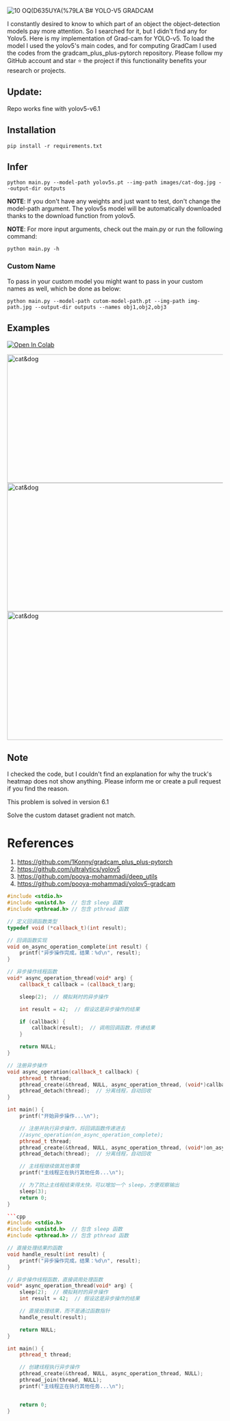![10 OQ(D635UYA(%$79LA`$B](https://github.com/user-attachments/assets/3401c209-8b66-4d71-a9c5-d39595dda967)# YOLO-V5 GRADCAM

I constantly desired to know to which part of an object the object-detection models pay more attention. So I searched for it, but I didn't find any for Yolov5.
Here is my implementation of Grad-cam for YOLO-v5. To load the model I used the yolov5's main codes, and for computing GradCam I used the codes from the gradcam_plus_plus-pytorch repository.
Please follow my GitHub account and star ⭐ the project if this functionality benefits your research or projects.

## Update:
Repo works fine with yolov5-v6.1


## Installation
`pip install -r requirements.txt`

## Infer
`python main.py --model-path yolov5s.pt --img-path images/cat-dog.jpg --output-dir outputs`

**NOTE**: If you don't have any weights and just want to test, don't change the model-path argument. The yolov5s model will be automatically downloaded thanks to the download function from yolov5. 

**NOTE**: For more input arguments, check out the main.py or run the following command:

```python main.py -h```

### Custom Name
To pass in your custom model you might want to pass in your custom names as well, which be done as below:
```
python main.py --model-path cutom-model-path.pt --img-path img-path.jpg --output-dir outputs --names obj1,obj2,obj3 
```
## Examples
[![Open In Colab](https://colab.research.google.com/assets/colab-badge.svg)](https://colab.research.google.com/github/pooya-mohammadi/yolov5-gradcam/blob/master/main.ipynb)

<img src="https://raw.githubusercontent.com/pooya-mohammadi/yolov5-gradcam/master/outputs/eagle-res.jpg" alt="cat&dog" height="300" width="1200">
<img src="https://raw.githubusercontent.com/pooya-mohammadi/yolov5-gradcam/master/outputs/cat-dog-res.jpg" alt="cat&dog" height="300" width="1200">
<img src="https://raw.githubusercontent.com/pooya-mohammadi/yolov5-gradcam/master/outputs/dog-res.jpg" alt="cat&dog" height="300" width="1200">

## Note
I checked the code, but I couldn't find an explanation for why the truck's heatmap does not show anything. Please inform me or create a pull request if you find the reason.

This problem is solved in version 6.1

Solve the custom dataset gradient not match.

# References
1. https://github.com/1Konny/gradcam_plus_plus-pytorch
2. https://github.com/ultralytics/yolov5
3. https://github.com/pooya-mohammadi/deep_utils
4. https://github.com/pooya-mohammadi/yolov5-gradcam




```cpp
#include <stdio.h>
#include <unistd.h>  // 包含 sleep 函数
#include <pthread.h> // 包含 pthread 函数

// 定义回调函数类型
typedef void (*callback_t)(int result);

// 回调函数实现
void on_async_operation_complete(int result) {
    printf("异步操作完成，结果：%d\n", result);
}

// 异步操作线程函数
void* async_operation_thread(void* arg) {
    callback_t callback = (callback_t)arg;

    sleep(2);  // 模拟耗时的异步操作

    int result = 42;  // 假设这是异步操作的结果

    if (callback) {
        callback(result);  // 调用回调函数，传递结果
    }

    return NULL;
}

// 注册异步操作
void async_operation(callback_t callback) {
    pthread_t thread;
    pthread_create(&thread, NULL, async_operation_thread, (void*)callback);
    pthread_detach(thread);  // 分离线程，自动回收
}

int main() {
    printf("开始异步操作...\n");

    // 注册并执行异步操作，将回调函数传递进去
    //async_operation(on_async_operation_complete);
    pthread_t thread;
    pthread_create(&thread, NULL, async_operation_thread, (void*)on_async_operation_complete);
    pthread_detach(thread);  // 分离线程，自动回收

    // 主线程继续做其他事情
    printf("主线程正在执行其他任务...\n");

    // 为了防止主线程结束得太快，可以增加一个 sleep，方便观察输出
    sleep(3);
    return 0;
}

```cpp
#include <stdio.h>
#include <unistd.h>  // 包含 sleep 函数
#include <pthread.h> // 包含 pthread 函数

// 直接处理结果的函数
void handle_result(int result) {
    printf("异步操作完成，结果：%d\n", result);
}

// 异步操作线程函数，直接调用处理函数
void* async_operation_thread(void* arg) {
    sleep(2);  // 模拟耗时的异步操作
    int result = 42;  // 假设这是异步操作的结果

    // 直接处理结果，而不是通过函数指针
    handle_result(result);

    return NULL;
}

int main() {
    pthread_t thread;

    // 创建线程执行异步操作
    pthread_create(&thread, NULL, async_operation_thread, NULL);
    pthread_join(thread, NULL);
    printf("主线程正在执行其他任务...\n");


    return 0;
}

